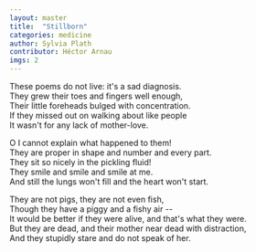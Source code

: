 ```yaml
---
layout: master
title:  "Stillborn"
categories: medicine
author: Sylvia Plath
contributor: Héctor Arnau
imgs: 2
---
```


These poems do not live: it's a sad diagnosis.  
They grew their toes and fingers well enough,  
Their little foreheads bulged with concentration.  
If they missed out on walking about like people  
It wasn't for any lack of mother-love.  
  
O I cannot explain what happened to them!  
They are proper in shape and number and every part.  
They sit so nicely in the pickling fluid!  
They smile and smile and smile at me.  
And still the lungs won't fill and the heart won't start.  
  
They are not pigs, they are not even fish,  
Though they have a piggy and a fishy air --  
It would be better if they were alive, and that's what they were.  
But they are dead, and their mother near dead with distraction,  
And they stupidly stare and do not speak of her.  




